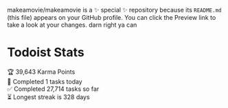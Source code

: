 makeamovie/makeamovie is a ✨ special ✨ repository because its `README.md` (this file) appears on your GitHub profile.
You can click the Preview link to take a look at your changes. darn right ya can

# Todoist Stats

<!-- TODO-IST:START -->
🏆  39,643 Karma Points           
🌸  Completed 1 tasks today           
✅  Completed 27,714 tasks so far           
⏳  Longest streak is 328 days
<!-- TODO-IST:END -->